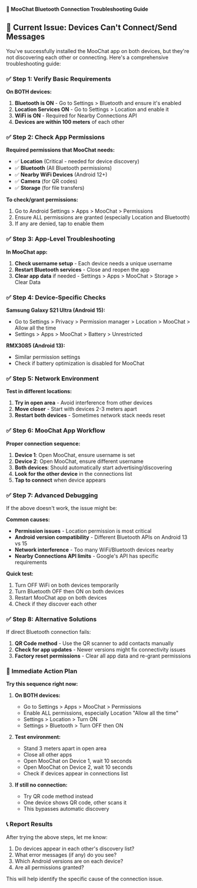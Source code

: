 **🔧 MooChat Bluetooth Connection Troubleshooting Guide**

## 📱 **Current Issue: Devices Can't Connect/Send Messages**

You've successfully installed the MooChat app on both devices, but they're not discovering each other or connecting. Here's a comprehensive troubleshooting guide:

### ✅ **Step 1: Verify Basic Requirements**

**On BOTH devices:**

1. **Bluetooth is ON** - Go to Settings > Bluetooth and ensure it's enabled
2. **Location Services ON** - Go to Settings > Location and enable it
3. **WiFi is ON** - Required for Nearby Connections API
4. **Devices are within 100 meters** of each other

### ✅ **Step 2: Check App Permissions**

**Required permissions that MooChat needs:**

- ✅ **Location** (Critical - needed for device discovery)
- ✅ **Bluetooth** (All Bluetooth permissions)
- ✅ **Nearby WiFi Devices** (Android 12+)
- ✅ **Camera** (for QR codes)
- ✅ **Storage** (for file transfers)

**To check/grant permissions:**

1. Go to Android Settings > Apps > MooChat > Permissions
2. Ensure ALL permissions are granted (especially Location and Bluetooth)
3. If any are denied, tap to enable them

### ✅ **Step 3: App-Level Troubleshooting**

**In MooChat app:**

1. **Check username setup** - Each device needs a unique username
2. **Restart Bluetooth services** - Close and reopen the app
3. **Clear app data** if needed - Settings > Apps > MooChat > Storage > Clear Data

### ✅ **Step 4: Device-Specific Checks**

**Samsung Galaxy S21 Ultra (Android 15):**

- Go to Settings > Privacy > Permission manager > Location > MooChat > Allow all the time
- Settings > Apps > MooChat > Battery > Unrestricted

**RMX3085 (Android 13):**

- Similar permission settings
- Check if battery optimization is disabled for MooChat

### ✅ **Step 5: Network Environment**

**Test in different locations:**

1. **Try in open area** - Avoid interference from other devices
2. **Move closer** - Start with devices 2-3 meters apart
3. **Restart both devices** - Sometimes network stack needs reset

### ✅ **Step 6: MooChat App Workflow**

**Proper connection sequence:**

1. **Device 1**: Open MooChat, ensure username is set
2. **Device 2**: Open MooChat, ensure different username
3. **Both devices**: Should automatically start advertising/discovering
4. **Look for the other device** in the connections list
5. **Tap to connect** when device appears

### ✅ **Step 7: Advanced Debugging**

If the above doesn't work, the issue might be:

**Common causes:**

- **Permission issues** - Location permission is most critical
- **Android version compatibility** - Different Bluetooth APIs on Android 13 vs 15
- **Network interference** - Too many WiFi/Bluetooth devices nearby
- **Nearby Connections API limits** - Google's API has specific requirements

**Quick test:**

1. Turn OFF WiFi on both devices temporarily
2. Turn Bluetooth OFF then ON on both devices
3. Restart MooChat app on both devices
4. Check if they discover each other

### ✅ **Step 8: Alternative Solutions**

If direct Bluetooth connection fails:

1. **QR Code method** - Use the QR scanner to add contacts manually
2. **Check for app updates** - Newer versions might fix connectivity issues
3. **Factory reset permissions** - Clear all app data and re-grant permissions

### 🚨 **Immediate Action Plan**

**Try this sequence right now:**

1. **On BOTH devices:**

   - Go to Settings > Apps > MooChat > Permissions
   - Enable ALL permissions, especially Location "Allow all the time"
   - Settings > Location > Turn ON
   - Settings > Bluetooth > Turn OFF then ON

2. **Test environment:**

   - Stand 3 meters apart in open area
   - Close all other apps
   - Open MooChat on Device 1, wait 10 seconds
   - Open MooChat on Device 2, wait 10 seconds
   - Check if devices appear in connections list

3. **If still no connection:**
   - Try QR code method instead
   - One device shows QR code, other scans it
   - This bypasses automatic discovery

### 📞 **Report Results**

After trying the above steps, let me know:

1. Do devices appear in each other's discovery list?
2. What error messages (if any) do you see?
3. Which Android versions are on each device?
4. Are all permissions granted?

This will help identify the specific cause of the connection issue.
